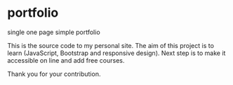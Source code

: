 # portfolio
single one page simple portfolio

This is the source code to my personal site. The aim of this project is to learn (JavaScript, Bootstrap and responsive design). Next step is to make it accessible on line and add free courses.

Thank you for your contribution.
